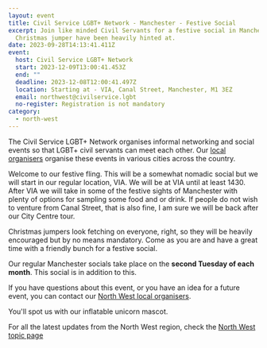 ```yaml
---
layout: event
title: Civil Service LGBT+ Network - Manchester - Festive Social
excerpt: Join like minded Civil Servants for a festive social in Manchester.
  Christmas jumper have been heavily hinted at.
date: 2023-09-28T14:13:41.411Z
event:
  host: Civil Service LGBT+ Network
  start: 2023-12-09T13:00:41.453Z
  end: ""
  deadline: 2023-12-08T12:00:41.497Z
  location: Starting at - VIA, Canal Street, Manchester, M1 3EZ
  email: northwest@civilservice.lgbt
  no-register: Registration is not mandatory
category:
  - north-west
---
```

The Civil Service LGBT+ Network organises informal networking and social events so that LGBT+ civil servants can meet each other. Our [local organisers](/team) organise these events in various cities across the country.

W﻿elcome to our festive fling. This will be a somewhat nomadic social but we will start in our regular location, VIA. We will be at VIA until at least 1430. After VIA we will take in some of the festive sights of Manchester with plenty of options for sampling some food and or drink. If people do not wish to venture from Canal Street, that is also fine, I am sure we will be back after our City Centre tour. 

C﻿hristmas jumpers look fetching on everyone, right, so they will be heavily encouraged but by no means mandatory. Come as you are and have a great time with a friendly bunch for a festive social. 

Our regular Manchester socials take place on the **second Tuesday of each month**. This social is in addition to this. 

If you have questions about this event, or you have an idea for a future event, you can contact our [North West local organisers](mailto:northwest@civilservice.lgbt).

Y﻿ou'll spot us with our inflatable unicorn mascot.

For all the latest updates from the North West region, check the [North West topic page](/topic/north-west)